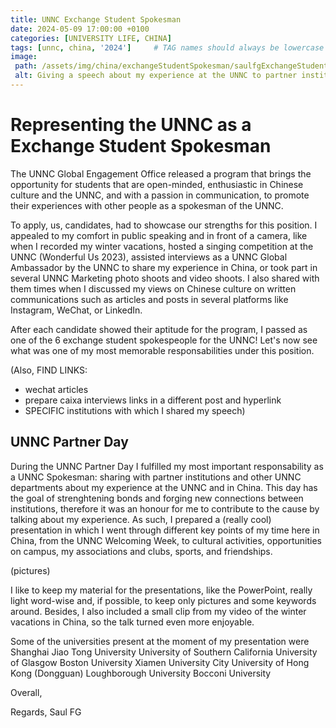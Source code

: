 ```yaml
---
title: UNNC Exchange Student Spokesman
date: 2024-05-09 17:00:00 +0100
categories: [UNIVERSITY LIFE, CHINA]
tags: [unnc, china, '2024']     # TAG names should always be lowercase
image:
 path: /assets/img/china/exchangeStudentSpokesman/saulfgExchangeStudentSpokesman.jpg
 alt: Giving a speech about my experience at the UNNC to partner institutions (click for full size! You can see the UNNC official watermark! :D)
---
```


# Representing the UNNC as a Exchange Student Spokesman

The UNNC Global Engagement Office released a program that brings the opportunity for students that are open-minded, enthusiastic in Chinese culture and the UNNC, and with a passion in communication, to promote their experiences with other people as a spokesman of the UNNC.

To apply, us, candidates, had to showcase our strengths for this position. I appealed to my comfort in public speaking and in front of a camera, like when I recorded my winter vacations, hosted a singing competition at the UNNC (Wonderful Us 2023), assisted interviews as a UNNC Global Ambassador by the UNNC to share my experience in China, or took part in several UNNC Marketing photo shoots and video shoots. I also shared with them times when I discussed my views on Chinese culture on written communications such as articles and posts in several platforms like Instagram, WeChat, or LinkedIn.

After each candidate showed their aptitude for the program, I passed as one of the 6 exchange student spokespeople for the UNNC! Let's now see what was one of my most memorable responsabilities under this position.

(Also, FIND LINKS:
- wechat articles
- prepare caixa interviews links in a different post and hyperlink
- SPECIFIC institutions with which I shared my speech)

## UNNC Partner Day

During the UNNC Partner Day I fulfilled my most important responsability as a UNNC Spokesman: sharing with partner institutions and other UNNC departments about my experience at the UNNC and in China. This day has the goal of strenghtening bonds and forging new connections between institutions, therefore it was an honour for me to contribute to the cause by talking about my experience. As such, I prepared a (really cool) presentation in which I went through different key points of my time here in China, from the UNNC Welcoming Week, to cultural activities, opportunities on campus, my associations and clubs, sports, and friendships.

(pictures)

I like to keep my material for the presentations, like the PowerPoint, really light word-wise and, if possible, to keep only pictures and some keywords around. Besides, I also included a small clip from my video of the winter vacations in China, so the talk turned even more enjoyable.

Some of the universities present at the moment of my presentation were
Shanghai Jiao Tong University
University of Southern California
University of Glasgow
Boston University
Xiamen University
City University of Hong Kong (Dongguan)
Loughborough University
Bocconi University



Overall, 

Regards,
Saul FG